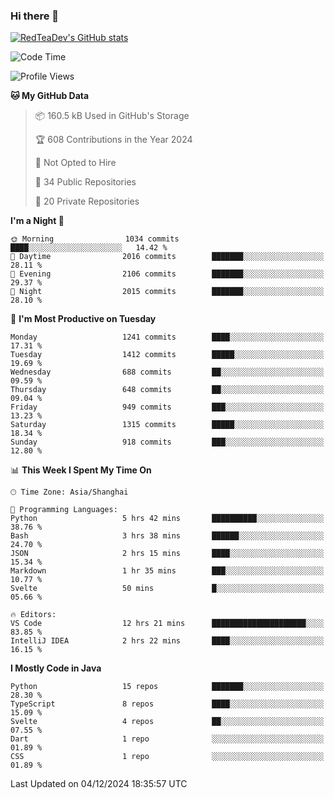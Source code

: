 ### Hi there 👋

<!--
**RedTeaDev/RedTeaDev** is a ✨ _special_ ✨ repository because its `README.md` (this file) appears on your GitHub profile.

Here are some ideas to get you started:

- 🔭 I’m currently working on ...
- 🌱 I’m currently learning ...
- 👯 I’m looking to collaborate on ...
- 🤔 I’m looking for help with ...
- 💬 Ask me about ...
- 📫 How to reach me: ...
- 😄 Pronouns: ...
- ⚡ Fun fact: ...
-->

<!--
[![wakatime](https://wakatime.com/badge/user/6b101ed0-04c0-4490-9283-eb61f2efff96.svg)](https://wakatime.com/@6b101ed0-04c0-4490-9283-eb61f2efff96)
!-->

[![RedTeaDev's GitHub stats](https://github-readme-stats.vercel.app/api?username=RedTeaDev\&include_all_commits=true)](https://github.com/anuraghazra/github-readme-stats)
<!--
[![willianrod's wakatime stats](https://github-readme-stats.vercel.app/api/wakatime?username=RedTeaDev)](https://github.com/anuraghazra/github-readme-stats)
!-->
<!--START_SECTION:waka-->
![Code Time](http://img.shields.io/badge/Code%20Time-2%2C785%20hrs%2036%20mins-blue)

![Profile Views](http://img.shields.io/badge/Profile%20Views-0-blue)

**🐱 My GitHub Data** 

> 📦 160.5 kB Used in GitHub's Storage 
 > 
> 🏆 608 Contributions in the Year 2024
 > 
> 🚫 Not Opted to Hire
 > 
> 📜 34 Public Repositories 
 > 
> 🔑 20 Private Repositories 
 > 
**I'm a Night 🦉** 

```text
🌞 Morning                1034 commits        ████░░░░░░░░░░░░░░░░░░░░░   14.42 % 
🌆 Daytime                2016 commits        ███████░░░░░░░░░░░░░░░░░░   28.11 % 
🌃 Evening                2106 commits        ███████░░░░░░░░░░░░░░░░░░   29.37 % 
🌙 Night                  2015 commits        ███████░░░░░░░░░░░░░░░░░░   28.10 % 
```
📅 **I'm Most Productive on Tuesday** 

```text
Monday                   1241 commits        ████░░░░░░░░░░░░░░░░░░░░░   17.31 % 
Tuesday                  1412 commits        █████░░░░░░░░░░░░░░░░░░░░   19.69 % 
Wednesday                688 commits         ██░░░░░░░░░░░░░░░░░░░░░░░   09.59 % 
Thursday                 648 commits         ██░░░░░░░░░░░░░░░░░░░░░░░   09.04 % 
Friday                   949 commits         ███░░░░░░░░░░░░░░░░░░░░░░   13.23 % 
Saturday                 1315 commits        █████░░░░░░░░░░░░░░░░░░░░   18.34 % 
Sunday                   918 commits         ███░░░░░░░░░░░░░░░░░░░░░░   12.80 % 
```


📊 **This Week I Spent My Time On** 

```text
🕑︎ Time Zone: Asia/Shanghai

💬 Programming Languages: 
Python                   5 hrs 42 mins       ██████████░░░░░░░░░░░░░░░   38.76 % 
Bash                     3 hrs 38 mins       ██████░░░░░░░░░░░░░░░░░░░   24.70 % 
JSON                     2 hrs 15 mins       ████░░░░░░░░░░░░░░░░░░░░░   15.34 % 
Markdown                 1 hr 35 mins        ███░░░░░░░░░░░░░░░░░░░░░░   10.77 % 
Svelte                   50 mins             █░░░░░░░░░░░░░░░░░░░░░░░░   05.66 % 

🔥 Editors: 
VS Code                  12 hrs 21 mins      █████████████████████░░░░   83.85 % 
IntelliJ IDEA            2 hrs 22 mins       ████░░░░░░░░░░░░░░░░░░░░░   16.15 % 
```

**I Mostly Code in Java** 

```text
Python                   15 repos            ███████░░░░░░░░░░░░░░░░░░   28.30 % 
TypeScript               8 repos             ████░░░░░░░░░░░░░░░░░░░░░   15.09 % 
Svelte                   4 repos             ██░░░░░░░░░░░░░░░░░░░░░░░   07.55 % 
Dart                     1 repo              ░░░░░░░░░░░░░░░░░░░░░░░░░   01.89 % 
CSS                      1 repo              ░░░░░░░░░░░░░░░░░░░░░░░░░   01.89 % 
```




 Last Updated on 04/12/2024 18:35:57 UTC
<!--END_SECTION:waka-->


